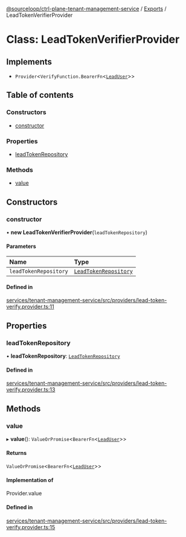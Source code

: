 [@sourceloop/ctrl-plane-tenant-management-service](../README.md) / [Exports](../modules.md) / LeadTokenVerifierProvider

# Class: LeadTokenVerifierProvider

## Implements

- `Provider`<`VerifyFunction.BearerFn`<[`LeadUser`](../modules.md#leaduser)\>\>

## Table of contents

### Constructors

- [constructor](LeadTokenVerifierProvider.md#constructor)

### Properties

- [leadTokenRepository](LeadTokenVerifierProvider.md#leadtokenrepository)

### Methods

- [value](LeadTokenVerifierProvider.md#value)

## Constructors

### constructor

• **new LeadTokenVerifierProvider**(`leadTokenRepository`)

#### Parameters

| Name | Type |
| :------ | :------ |
| `leadTokenRepository` | [`LeadTokenRepository`](LeadTokenRepository.md) |

#### Defined in

[services/tenant-management-service/src/providers/lead-token-verify.provider.ts:11](https://github.com/sourcefuse/arc-saas/blob/c6084d0/services/tenant-management-service/src/providers/lead-token-verify.provider.ts#L11)

## Properties

### leadTokenRepository

• **leadTokenRepository**: [`LeadTokenRepository`](LeadTokenRepository.md)

#### Defined in

[services/tenant-management-service/src/providers/lead-token-verify.provider.ts:13](https://github.com/sourcefuse/arc-saas/blob/c6084d0/services/tenant-management-service/src/providers/lead-token-verify.provider.ts#L13)

## Methods

### value

▸ **value**(): `ValueOrPromise`<`BearerFn`<[`LeadUser`](../modules.md#leaduser)\>\>

#### Returns

`ValueOrPromise`<`BearerFn`<[`LeadUser`](../modules.md#leaduser)\>\>

#### Implementation of

Provider.value

#### Defined in

[services/tenant-management-service/src/providers/lead-token-verify.provider.ts:15](https://github.com/sourcefuse/arc-saas/blob/c6084d0/services/tenant-management-service/src/providers/lead-token-verify.provider.ts#L15)

